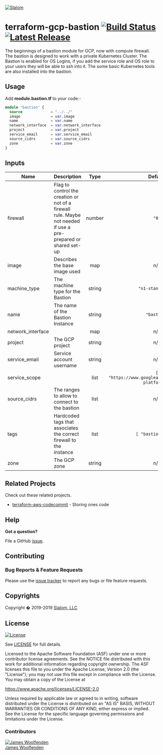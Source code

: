 [![Slalom][logo]](https://slalom.com)

# terraform-gcp-bastion [![Build Status](https://api.travis-ci.com/JamesWoolfenden/terraform-gcp-bastion.svg?branch=master)](https://travis-ci.com/JamesWoolfenden/terraform-gcp-bastion) [![Latest Release](https://img.shields.io/github/release/JamesWoolfenden/terraform-gcp-bastion.svg)](https://github.com/JamesWoolfenden/terraform-gcp-bastion/releases/latest)

The beginnings of a bastion module for GCP, now with compute firewall.
The bastion is designed to work with a private Kubernetes Cluster.
The Bastion is enabled for OS Logins, if you add the service role and
 OS role to your users they will be able to ssh into it.
The some basic Kubernetes tools are also installed into the bastion.

## Usage

Add **module.bastion.tf** to your code:-

```terraform
module "bastion" {
  source             = "../../"
  image              = var.image
  name               = var.name
  network_interface  = var.network_interface
  project            = var.project
  service_email      = var.service_email
  source_cidrs       = var.source_cidrs
  zone               = var.zone
}
```

<!-- BEGINNING OF PRE-COMMIT-TERRAFORM DOCS HOOK -->
## Inputs

| Name | Description | Type | Default | Required |
|------|-------------|:----:|:-----:|:-----:|
| firewall | Flag to control the creation or not of a firewall rule. Maybe not needed if use a pre-prepared or shared set-up | number | `"0"` | no |
| image | Describes the base image used | map | n/a | yes |
| machine\_type | The machine type for the Bastion | string | `"n1-standard-1"` | no |
| name | The name of the Bastion Instance | string | `"bastion"` | no |
| network\_interface |  | map | n/a | yes |
| project | The GCP project | string | n/a | yes |
| service\_email | Service account username | string | n/a | yes |
| service\_scope |  | list | `[ "https://www.googleapis.com/auth/cloud-platform" ]` | no |
| source\_cidrs | The ranges to allow to connect to the bastion | list | n/a | yes |
| tags | Hardcoded tags that associates the correct firewall to the instance | list | `[ "bastion-ssh" ]` | no |
| zone | The GCP zone | string | n/a | yes |

<!-- END OF PRE-COMMIT-TERRAFORM DOCS HOOK -->
## Related Projects

Check out these related projects.

- [terraform-aws-codecommit](https://github.com/jameswoolfenden/terraform-aws-codebuild) - Storing ones code

## Help

**Got a question?**

File a GitHub [issue](https://github.com/jameswoolfenden/terraform-aws-bastion/issues).

## Contributing

### Bug Reports & Feature Requests

Please use the [issue tracker](https://github.com/jameswoolfenden/terraform-aws-bastion/issues) to report any bugs or file feature requests.

## Copyrights

Copyright � 2019-2019 [Slalom, LLC](https://slalom.com)

## License

[![License](https://img.shields.io/badge/License-Apache%202.0-blue.svg)](https://opensource.org/licenses/Apache-2.0)

See [LICENSE](LICENSE) for full details.

Licensed to the Apache Software Foundation (ASF) under one
or more contributor license agreements.  See the NOTICE file
distributed with this work for additional information
regarding copyright ownership.  The ASF licenses this file
to you under the Apache License, Version 2.0 (the
"License"); you may not use this file except in compliance
with the License.  You may obtain a copy of the License at

<https://www.apache.org/licenses/LICENSE-2.0>

Unless required by applicable law or agreed to in writing,
software distributed under the License is distributed on an
"AS IS" BASIS, WITHOUT WARRANTIES OR CONDITIONS OF ANY
KIND, either express or implied.  See the License for the
specific language governing permissions and limitations
under the License.

### Contributors

  [![James Woolfenden][jameswoolfenden_avatar]][jameswoolfenden_homepage]<br/>[James Woolfenden][jameswoolfenden_homepage]

  [jameswoolfenden_homepage]: https://github.com/jameswoolfenden
  [jameswoolfenden_avatar]: https://github.com/jameswoolfenden.png?size=150

[logo]: https://gist.githubusercontent.com/JamesWoolfenden/5c457434351e9fe732ca22b78fdd7d5e/raw/15933294ae2b00f5dba6557d2be88f4b4da21201/slalom-logo.png
[website]: https://slalom.com
[github]: https://github.com/jameswoolfenden
[linkedin]: https://www.linkedin.com/company/slalom-consulting/
[twitter]: https://twitter.com/Slalom

[share_twitter]: https://twitter.com/intent/tweet/?text=terraform-aws-bastion&url=https://github.com/jameswoolfenden/terraform-aws-bastion
[share_linkedin]: https://www.linkedin.com/shareArticle?mini=true&title=terraform-aws-bastion&url=https://github.com/jameswoolfenden/terraform-aws-bastion
[share_reddit]: https://reddit.com/submit/?url=https://github.com/jameswoolfenden/terraform-aws-bastion
[share_facebook]: https://facebook.com/sharer/sharer.php?u=https://github.com/jameswoolfenden/terraform-aws-bastion
[share_email]: mailto:?subject=terraform-aws-bastion&body=https://github.com/jameswoolfenden/terraform-aws-bastion
